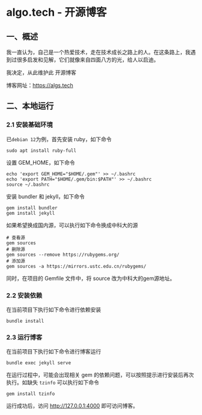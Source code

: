 # algo.tech - 开源博客

## 一、概述

我一直认为，自己是一个热爱技术，走在技术成长之路上的人。在这条路上，我遇到过很多启发和见解，它们就像来自四面八方的光，给人以启迪。

我决定，从此维护此 开源博客

博客网址：<https://algs.tech>

## 二、本地运行

### 2.1 安装基础环境

已`debian 12`为例，首先安装 ruby，如下命令

```shell
sudo apt install ruby-full
```

设置 GEM_HOME，如下命令

```shell
echo 'export GEM_HOME="$HOME/.gem"' >> ~/.bashrc
echo 'export PATH="$HOME/.gem/bin:$PATH"' >> ~/.bashrc
source ~/.bashrc
```

安装 bundler 和 jekyll，如下命令

```shell
gem install bundler
gem install jekyll
```

如果希望换成国内源，可以执行如下命令换成中科大的源

```shell
# 查看源
gem sources
# 删除源
gem sources --remove https://rubygems.org/
# 添加源
gem sources -a https://mirrors.ustc.edu.cn/rubygems/
```

同时，在项目的 Gemfile 文件中，将 source 改为中科大的gem源地址。

### 2.2 安装依赖

在当前项目下执行如下命令进行依赖安装

```shell
bundle install
```

### 2.3 运行博客

在当前项目下执行如下命令进行博客运行

```shell
bundle exec jekyll serve
```

在运行过程中，可能会出现相关 gem 的依赖问题，可以按照提示进行安装后再次执行。如缺失 `tzinfo` 可以执行如下命令

```shell
gem install tzinfo
```

运行成功后，访问 <http://127.0.0.1:4000> 即可访问博客。
